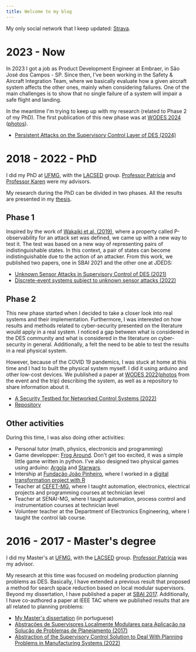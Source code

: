 ```yaml
---
title: Welcome to my blog
---
```


My only social network that I keep updated: [Strava](https://www.strava.com/athletes/50441177).

# 2023 - Now

In 2023 I got a job as Product Development Engineer at Embraer, in São José dos Campos - SP. Since then, I've been working in the Safety & Aircraft Integration Team, where we basically evaluate how a given aircraft system affects the other ones, mainly when considering failures. One of the main challenges is to show that no single failure of a system will impair a safe flight and landing. 

In the meantime I'm trying to keep up with my research (related to Phase 2 of my PhD). The first publication of this new phase was at [WODES 2024](https://wodes2024.eventos.ufrj.br/) ([photos](https://photos.app.goo.gl/zFfgm6io4e3vxccG8)).

- [Persistent Attacks on the Supervisory Control Layer of DES (2024)](papers/mine/Alves_Pena_Rudie_2024_Persistent_aAttacks_on_DES.pdf)

# 2018 - 2022 - PhD

I did my PhD at [UFMG](https://ufmg.br/), with the [LACSED](https://lacsed.eng.ufmg.br/) group. [Professor Patrícia](https://somos.ufmg.br/professor/patricia-nascimento-pena) and [Professor Karen](https://smithengineering.queensu.ca/directory/faculty/karen-rudie) were my advisors.

My research during the PhD can be divided in two phases. All the results are presented in my [thesis](papers/mine/thesis_Michel_final_version.pdf). 

## Phase 1

Inspired by the work of [Wakaiki et al. (2019)](papers/others/Wakaiki2019_Article_SupervisoryControlOfDiscrete_E.pdf), where a property called P-observability for an attack set was defined, we came up with a new way to test it. The test was based on a new way of representing pairs of indistinguishable states. In this context, a pair of states can become indistinguishable due to the action of an attacker. From this work, we published two papers, one in SBAI 2021 and the other one at JDEDS:
- [Unknown Sensor Attacks in Supervisory Control of DES (2021)](papers/mine/Alves_Pena_Karen_Rudie___2021___Unknown_Sensor_Attacks_in_Supervisory_Control_of_DES.pdf)
- [Discrete-event systems subject to unknown sensor attacks (2022)](papers/mine/Alves_Pena_Rudie___2022___Discrete_event_systems_subject_to_unknown_sensor_attacks.pdf)

## Phase 2

This new phase started when I decided to take a closer look into real systems and their implementation. Furthermore, I was interested on how results and methods related to cyber-security presented on the literature would apply in a real system. I noticed a gap between what is considered in the DES community and what is considered in the literature on cyber-security in general. Additionally, a felt the need to be able to test the results in a real physical system. 

However, because of the COVID 19 pandemics, I was stuck at home at this time and I had to built the physical system myself. I did it using arduino and other low-cost devices. We published a paper at [WODES 2022](https://wodes2022.ciirc.cvut.cz/)([photos](https://photos.app.goo.gl/bCTQFTBJPj9dwqCT9) from the event and the trip) describing the system, as well as a repository to share information about it.

- [A Security Testbed for Networked Control Systems (2022)](papers/mine/Alves_Pena_Rudie_2022_Testbed_for_Networked_Control_Systems.pdf)
- [Repository](https://lacsed.github.io/security-testbed/)

## Other activities

During this time, I was also doing other activities:
- Personal tutor (math, physics, electronicis and programming)
- Game developper: [Frog Around](https://github.com/michelrodrigo/frogAround). Don't get too excited, it was a simple little game written in python. I've also designed two physical games using arduino: [Argola](files/games/jogo_argola) and [Starwars](files/games/starwars).
- Intership at [Fundação João Pinheiro](https://fjp.mg.gov.br/), where I worked in a [digital transformation project with R](https://github.com/FundacaoJoaoPinheiro/R/tree/main)
- Teacher at [CEFET-MG](https://www.cefetmg.br/), where I taught automation, electronics, electrical projects and programming courses at technician level
- Teacher at SENAI-MG, where I taught automation, process control and instrumentation courses at technician level
- Volunteer teacher at the Department of Electronics Engineering, where I taught the control lab course.

# 2016 - 2017 - Master's degree

I did my Master's at [UFMG](https://ufmg.br/), with the [LACSED](https://lacsed.eng.ufmg.br/) group. [Professor Patrícia](https://somos.ufmg.br/professor/patricia-nascimento-pena) was my advisor.

My research at this time was focused on modeling production planning problems as DES. Basically, I have extended a previous result that proposed a method for search space reduction based on local modular supervisors. Beyond my dissertation, I have published a paper at [SBAI 2017](https://www.sba.org.br/Proceedings/SBAI/SBAI2017/SBAI17/preface.html). Additionally, I have co-authored a paper at IEEE TAC where we published results that are all related to planning problems:

- [My Master's dissertation](papers/mine/dissertação_Michel.pdf) (in portuguese)
- [Abstrações de Supervisores Localmente Modulares para Aplicação na Solução de Problemas de Planejamento (2017)](papers/mine/Alves_Pena_2017_Abstrações_de_Supervisores_Localmente_Modulares.pdf)
- [Abstraction of the Supervisory Control Solution to Deal With Planning Problems in Manufacturing Systems (2022)](papers/mine/Pena_et_al___2022___Abstraction_of_the_Supervisory_Control_Solution_to_Deal_with_Planning_Problems_in_Manufacturing_Syst.pdf)
